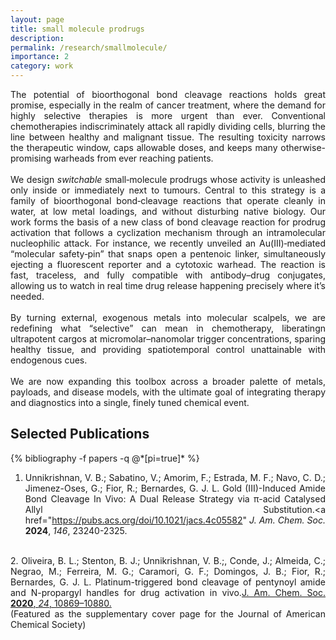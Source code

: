 ```yaml
---
layout: page
title: small molecule prodrugs
description: 
permalink: /research/smallmolecule/
importance: 2
category: work
---
```


<div style="text-align: justify"> The potential of bioorthogonal bond cleavage reactions holds great promise, especially in the realm of cancer treatment, where the demand for highly selective therapies is more urgent than ever. Conventional chemotherapies indiscriminately attack all rapidly dividing cells, blurring the line between healthy and malignant tissue. The resulting toxicity narrows the therapeutic window, caps allowable doses, and keeps many otherwise-promising warheads from ever reaching patients. <br>
<br>
We design <i>switchable</i> small‑molecule prodrugs whose activity is unleashed only inside or immediately next to tumours. Central to this strategy is a family of bioorthogonal bond‑cleavage reactions that operate cleanly in water, at low metal loadings, and without disturbing native biology. Our work forms the basis of a new class of bond cleavage reaction for prodrug activation that follows a cyclization mechanism through an intramolecular nucleophilic attack. For instance, we recently unveiled an Au(III)‑mediated “molecular safety‑pin” that snaps open a pentenoic linker, simultaneously ejecting a fluorescent reporter and a cytotoxic warhead. The reaction is fast, traceless, and fully compatible with antibody–drug conjugates, allowing us to watch in real time drug release happening precisely where it’s needed.<br>
<br>
By turning external, exogenous metals into molecular scalpels, we are redefining what “selective” can mean in chemotherapy, liberatingn ultrapotent cargos at micromolar–nanomolar trigger concentrations, sparing healthy tissue, and providing spatiotemporal control unattainable with endogenous cues.<br>
<br>
We are now expanding this toolbox across a broader palette of metals, payloads, and disease models, with the ultimate goal of integrating therapy and diagnostics into a single, finely tuned chemical event.

<div class="publications">
  <h2>Selected Publications</h2>
  {% bibliography -f papers -q @*[pi=true]* %}
</div>

1. Unnikrishnan, V. B.; Sabatino, V.; Amorim, F.; Estrada, M. F.; Navo, C. D.; Jimenez-Oses, G.; Fior, R.; Bernardes, G. J. L. Gold (III)-Induced Amide Bond Cleavage In Vivo: A Dual Release Strategy via π-acid Catalysed Allyl Substitution.<a href="https://pubs.acs.org/doi/10.1021/jacs.4c05582" <i>J. Am. Chem. Soc.</i> <b>2024</b>, <i>146</i>, 23240-2325. </a> <br>
<br>
2. Oliveira, B. L.; Stenton, B. J.; Unnikrishnan, V. B.;, Conde, J.; Almeida, C.; Negrao, M.; Ferreira, M. G.; Caramori, G. F.; Domingos, J. B.; Fior, R.; Bernardes, G. J. L. Platinum-triggered bond cleavage of pentynoyl amide and N-propargyl handles for drug activation in vivo.<a href="https://pubs.acs.org/doi/10.1021/jacs.0c01622" <i>J. Am. Chem. Soc.</i> <b>2020</b>, <i>24</i>, 10869–10880. </a> <br>
(Featured as the supplementary cover page for the Journal of American Chemical Society)
